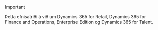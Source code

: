 > [!IMPORTANT]
> Þetta efnisatriði á við um Dynamics 365 for Retail, Dynamics 365 for Finance and Operations, Enterprise Edition og Dynamics 365 for Talent.
